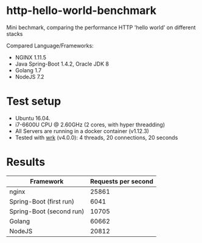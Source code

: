 # http-hello-world-benchmark
Mini bechmark, comparing the performance HTTP 'hello world' on different stacks

Compared Language/Frameworks:
* NGINX 1.11.5
* Java Spring-Boot 1.4.2, Oracle JDK 8
* Golang 1.7
* NodeJS 7.2

# Test setup
* Ubuntu 16.04.
* i7-6600U CPU @ 2.60GHz (2 cores, with hyper threadding)
* All Servers are running in a docker container (v1.12.3)
* Tested with [wrk](https://github.com/wg/wrk) (v4.0.0): 4 threads, 20 connections, 20 seconds

# Results

[](result.png)

| Framework                | Requests per second |
|--------------------------|---------------------|
| nginx                    | 25861               |
| Spring-Boot (first run)  |  6041               |
| Spring-Boot (second run) | 10705               |
| Golang                   | 60662               |
| NodeJS                   | 20812               |

